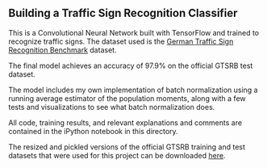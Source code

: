 ## Building a Traffic Sign Recognition Classifier

This is a Convolutional Neural Network built with TensorFlow and trained to recognize traffic signs. The dataset used is the [German Traffic Sign Recognition Benchmark](http://benchmark.ini.rub.de/?section=gtsrb) dataset.

The final model achieves an accuracy of 97.9% on the official GTSRB test dataset.

The model includes my own implementation of batch normalization using a running average estimator of the population moments, along with a few tests and visualizations to see what batch normalization does.

All code, training results, and relevant explanations and comments are contained in the iPython notebook in this directory.

The resized and pickled versions of the official GTSRB training and test datasets that were used for this project can be downloaded [here](https://drive.google.com/open?id=0B0WbA4IemlxlUmlJaDBXbzJHMFE).
